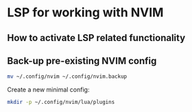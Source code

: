 # LSP for working with NVIM

## How to activate LSP related functionality

## Back-up pre-existing NVIM config

```bash
mv ~/.config/nvim ~/.config/nvim.backup
```

Create a new minimal config:

```bash
mkdir -p ~/.config/nvim/lua/plugins
```

